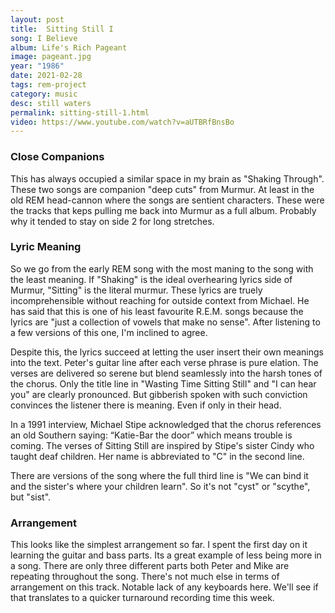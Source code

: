 ```yaml
---
layout: post
title:  Sitting Still I
song: I Believe
album: Life's Rich Pageant
image: pageant.jpg
year: "1986"
date: 2021-02-28
tags: rem-project
category: music
desc: still waters
permalink: sitting-still-1.html
video: https://www.youtube.com/watch?v=aUTBRfBnsBo
---
```


### Close Companions
This has always occupied a similar space in my brain as "Shaking Through". These two songs are companion "deep cuts" from Murmur. At least in the old REM head-cannon where the songs are sentient characters. These were the tracks that keps pulling me back into Murmur as a full album. Probably why it tended to stay on side 2 for long stretches.

### Lyric Meaning
So we go from the early REM song with the most maning to the song with the least meaning. If "Shaking" is the ideal overhearing lyrics side of Murmur, "Sitting" is the literal murmur. These lyrics are truely incomprehensible without reaching for outside context from Michael. He has said that this is one of his least favourite R.E.M. songs because the lyrics are "just a collection of vowels that make no sense". After listening to a few versions of this one, I'm inclined to agree.

Despite this, the lyrics succeed at letting the user insert their own meanings into the text. Peter's guitar line after each verse phrase is pure elation. The verses are delivered so serene but blend seamlessly into the harsh tones of the chorus. Only the title line in "Wasting Time Sitting Still" and "I can hear you" are clearly pronounced. But gibberish spoken with such conviction convinces the listener there is meaning. Even if only in their head.

In a 1991 interview, Michael Stipe acknowledged that the chorus references an old Southern saying: “Katie-Bar the door” which means trouble is coming. The verses of Sitting Still are inspired by Stipe's sister Cindy who taught deaf children. Her name is abbreviated to "C" in the second line.

There are versions of the song where the full third line is "We can bind it and the sister's where your children learn". So it's not "cyst" or "scythe", but "sist".

### Arrangement
This looks like the simplest arrangement so far. I spent the first day on it learning the guitar and bass parts. Its a great example of less being more in a song. There are only three different parts both Peter and Mike are repeating throughout the song. There's not much else in terms of arrangement on this track. Notable lack of any keyboards here. We'll see if that translates to a quicker turnaround recording time this week. 